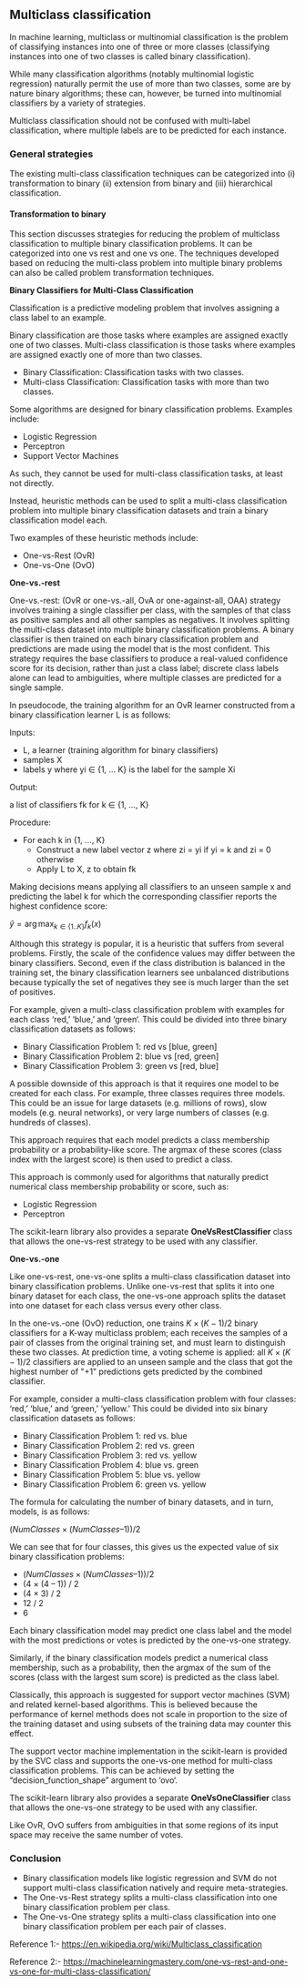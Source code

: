 ## Multiclass classification

In machine learning, multiclass or multinomial classification is the problem of classifying instances into one of three or more classes (classifying instances into one of two classes is called binary classification).

While many classification algorithms (notably multinomial logistic regression) naturally permit the use of more than two classes, some are by nature binary algorithms; these can, however, be turned into multinomial classifiers by a variety of strategies.

Multiclass classification should not be confused with multi-label classification, where multiple labels are to be predicted for each instance. 

### General strategies

The existing multi-class classification techniques can be categorized into (i) transformation to binary (ii) extension from binary and (iii) hierarchical classification.

#### Transformation to binary

This section discusses strategies for reducing the problem of multiclass classification to multiple binary classification problems. It can be categorized into one vs rest and one vs one. The techniques developed based on reducing the multi-class problem into multiple binary problems can also be called problem transformation techniques.

**Binary Classifiers for Multi-Class Classification**

Classification is a predictive modeling problem that involves assigning a class label to an example.

Binary classification are those tasks where examples are assigned exactly one of two classes. Multi-class classification is those tasks where examples are assigned exactly one of more than two classes.

- Binary Classification: Classification tasks with two classes.
- Multi-class Classification: Classification tasks with more than two classes.

Some algorithms are designed for binary classification problems. Examples include:

- Logistic Regression
- Perceptron
- Support Vector Machines

As such, they cannot be used for multi-class classification tasks, at least not directly.

Instead, heuristic methods can be used to split a multi-class classification problem into multiple binary classification datasets and train a binary classification model each.

Two examples of these heuristic methods include:

- One-vs-Rest (OvR)
- One-vs-One (OvO)

**One-vs.-rest**

One-vs.-rest: (OvR or one-vs.-all, OvA or one-against-all, OAA) strategy involves training a single classifier per class, with the samples of that class as positive samples and all other samples as negatives. It involves splitting the multi-class dataset into multiple binary classification problems. A binary classifier is then trained on each binary classification problem and predictions are made using the model that is the most confident. This strategy requires the base classifiers to produce a real-valued confidence score for its decision, rather than just a class label; discrete class labels alone can lead to ambiguities, where multiple classes are predicted for a single sample.

In pseudocode, the training algorithm for an OvR learner constructed from a binary classification learner L is as follows:

Inputs:

- L, a learner (training algorithm for binary classifiers)
- samples X
- labels y where yi ∈ {1, … K} is the label for the sample Xi

Output:

a list of classifiers fk for k ∈ {1, …, K}

Procedure:

- For each k in {1, …, K}
  - Construct a new label vector z where zi = yi if yi = k and zi = 0 otherwise
  - Apply L to X, z to obtain fk

Making decisions means applying all classifiers to an unseen sample x and predicting the label k for which the corresponding classifier reports the highest confidence score:

$\hat{y} = \operatorname{arg\,max}_{k \in \{1..K\}}f_{k}(x)$

Although this strategy is popular, it is a heuristic that suffers from several problems. Firstly, the scale of the confidence values may differ between the binary classifiers. Second, even if the class distribution is balanced in the training set, the binary classification learners see unbalanced distributions because typically the set of negatives they see is much larger than the set of positives.

For example, given a multi-class classification problem with examples for each class ‘red,’ ‘blue,’ and ‘green‘. This could be divided into three binary classification datasets as follows:

- Binary Classification Problem 1: red vs [blue, green]
- Binary Classification Problem 2: blue vs [red, green]
- Binary Classification Problem 3: green vs [red, blue]

A possible downside of this approach is that it requires one model to be created for each class. For example, three classes requires three models. This could be an issue for large datasets (e.g. millions of rows), slow models (e.g. neural networks), or very large numbers of classes (e.g. hundreds of classes).

This approach requires that each model predicts a class membership probability or a probability-like score. The argmax of these scores (class index with the largest score) is then used to predict a class.

This approach is commonly used for algorithms that naturally predict numerical class membership probability or score, such as:

- Logistic Regression
- Perceptron

The scikit-learn library also provides a separate **OneVsRestClassifier** class that allows the one-vs-rest strategy to be used with any classifier.

**One-vs.-one**

Like one-vs-rest, one-vs-one splits a multi-class classification dataset into binary classification problems. Unlike one-vs-rest that splits it into one binary dataset for each class, the one-vs-one approach splits the dataset into one dataset for each class versus every other class.

In the one-vs.-one (OvO) reduction, one trains $K \times (K − 1) / 2$ binary classifiers for a K-way multiclass problem; each receives the samples of a pair of classes from the original training set, and must learn to distinguish these two classes. At prediction time, a voting scheme is applied: all $K \times (K − 1) / 2$ classifiers are applied to an unseen sample and the class that got the highest number of "+1" predictions gets predicted by the combined classifier.

For example, consider a multi-class classification problem with four classes: ‘red,’ ‘blue,’ and ‘green,’ ‘yellow.’ This could be divided into six binary classification datasets as follows:

- Binary Classification Problem 1: red vs. blue
- Binary Classification Problem 2: red vs. green
- Binary Classification Problem 3: red vs. yellow
- Binary Classification Problem 4: blue vs. green
- Binary Classification Problem 5: blue vs. yellow
- Binary Classification Problem 6: green vs. yellow

The formula for calculating the number of binary datasets, and in turn, models, is as follows:

$(NumClasses \times (NumClasses – 1)) / 2$

We can see that for four classes, this gives us the expected value of six binary classification problems:

- $(NumClasses \times (NumClasses – 1)) / 2$
- (4 × (4 – 1)) / 2
- (4 × 3) / 2
- 12 / 2
- 6

Each binary classification model may predict one class label and the model with the most predictions or votes is predicted by the one-vs-one strategy.

Similarly, if the binary classification models predict a numerical class membership, such as a probability, then the argmax of the sum of the scores (class with the largest sum score) is predicted as the class label.

Classically, this approach is suggested for support vector machines (SVM) and related kernel-based algorithms. This is believed because the performance of kernel methods does not scale in proportion to the size of the training dataset and using subsets of the training data may counter this effect.

The support vector machine implementation in the scikit-learn is provided by the SVC class and supports the one-vs-one method for multi-class classification problems. This can be achieved by setting the “decision_function_shape” argument to ‘ovo‘.

The scikit-learn library also provides a separate **OneVsOneClassifier** class that allows the one-vs-one strategy to be used with any classifier.

Like OvR, OvO suffers from ambiguities in that some regions of its input space may receive the same number of votes.

### Conclusion

- Binary classification models like logistic regression and SVM do not support multi-class classification natively and require meta-strategies.
- The One-vs-Rest strategy splits a multi-class classification into one binary classification problem per class.
- The One-vs-One strategy splits a multi-class classification into one binary classification problem per each pair of classes.

Reference 1:- https://en.wikipedia.org/wiki/Multiclass_classification

Reference 2:- https://machinelearningmastery.com/one-vs-rest-and-one-vs-one-for-multi-class-classification/